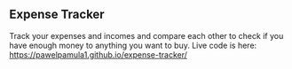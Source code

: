 ## Expense Tracker

Track your expenses and incomes and compare each other to check if you have enough money to anything you want to buy. Live code is here: https://pawelpamula1.github.io/expense-tracker/